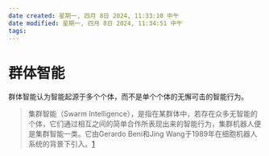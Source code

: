 ```yaml
---
date created: 星期一, 四月 8日 2024, 11:33:10 中午
date modified: 星期一, 四月 8日 2024, 11:34:51 中午
tags: 
---
```


# 群体智能

群体智能认为智能起源于多个个体，而不是单个个体的无懈可击的智能行为。

> 集群智能（Swarm Intelligence），是指在某群体中，若存在众多无智能的个体，它们通过相互之间的简单合作所表现出来的智能行为，集群机器人便是集群智能一类。它由Gerardo Beni和Jing Wang于1989年在细胞机器人系统的背景下引入。[1]

[1]: https://www.jiqizhixin.com/graph/technologies/4b9893a0-da9b-4705-aefa-f0f737af7c7a